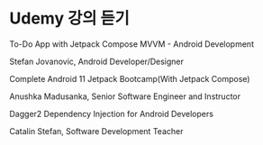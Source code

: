 # Udemy 강의 듣기

To-Do App with Jetpack Compose MVVM - Android Development

Stefan Jovanovic, Android Developer/Designer


Complete Android 11 Jetpack Bootcamp(With Jetpack Compose)

Anushka Madusanka, Senior Software Engineer and Instructor


Dagger2 Dependency Injection for Android Developers

Catalin Stefan, Software Development Teacher